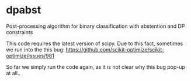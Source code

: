 # dpabst
Post-processing algorithm for binary classification with abstention and DP constraints


This code requires the latest version of scipy.
Due to this fact, sometimes we run into the this bug: https://github.com/scikit-optimize/scikit-optimize/issues/981

So far we simply run the code again, as it is not clear why this bug pop-up at all..